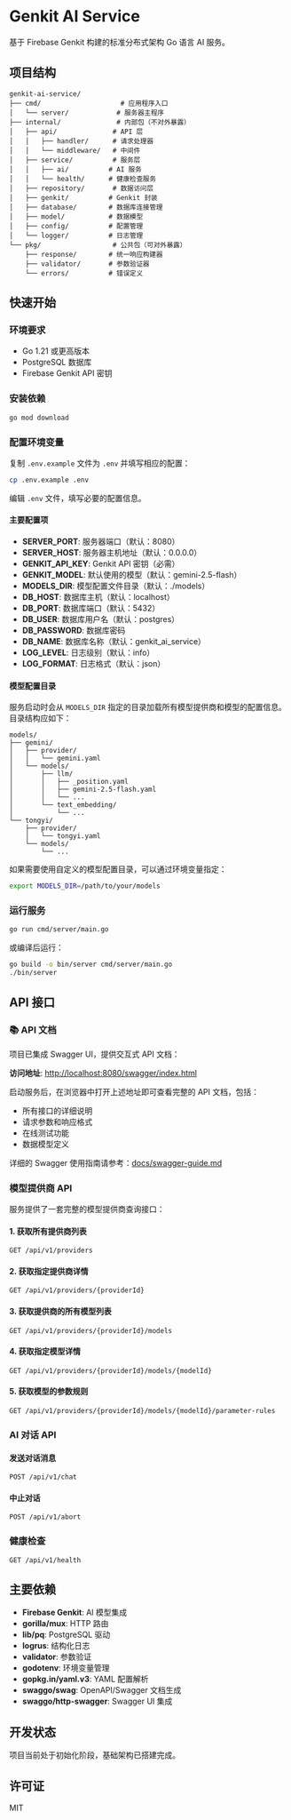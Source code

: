 # Genkit AI Service

基于 Firebase Genkit 构建的标准分布式架构 Go 语言 AI 服务。

## 项目结构

```
genkit-ai-service/
├── cmd/                    # 应用程序入口
│   └── server/            # 服务器主程序
├── internal/              # 内部包（不对外暴露）
│   ├── api/              # API 层
│   │   ├── handler/      # 请求处理器
│   │   └── middleware/   # 中间件
│   ├── service/          # 服务层
│   │   ├── ai/          # AI 服务
│   │   └── health/      # 健康检查服务
│   ├── repository/       # 数据访问层
│   ├── genkit/          # Genkit 封装
│   ├── database/        # 数据库连接管理
│   ├── model/           # 数据模型
│   ├── config/          # 配置管理
│   └── logger/          # 日志管理
└── pkg/                  # 公共包（可对外暴露）
    ├── response/        # 统一响应构建器
    ├── validator/       # 参数验证器
    └── errors/          # 错误定义
```

## 快速开始

### 环境要求

- Go 1.21 或更高版本
- PostgreSQL 数据库
- Firebase Genkit API 密钥

### 安装依赖

```bash
go mod download
```

### 配置环境变量

复制 `.env.example` 文件为 `.env` 并填写相应的配置：

```bash
cp .env.example .env
```

编辑 `.env` 文件，填写必要的配置信息。

#### 主要配置项

- **SERVER_PORT**: 服务器端口（默认：8080）
- **SERVER_HOST**: 服务器主机地址（默认：0.0.0.0）
- **GENKIT_API_KEY**: Genkit API 密钥（必需）
- **GENKIT_MODEL**: 默认使用的模型（默认：gemini-2.5-flash）
- **MODELS_DIR**: 模型配置文件目录（默认：./models）
- **DB_HOST**: 数据库主机（默认：localhost）
- **DB_PORT**: 数据库端口（默认：5432）
- **DB_USER**: 数据库用户名（默认：postgres）
- **DB_PASSWORD**: 数据库密码
- **DB_NAME**: 数据库名称（默认：genkit_ai_service）
- **LOG_LEVEL**: 日志级别（默认：info）
- **LOG_FORMAT**: 日志格式（默认：json）

#### 模型配置目录

服务启动时会从 `MODELS_DIR` 指定的目录加载所有模型提供商和模型的配置信息。目录结构应如下：

```
models/
├── gemini/
│   ├── provider/
│   │   └── gemini.yaml
│   └── models/
│       ├── llm/
│       │   ├── _position.yaml
│       │   ├── gemini-2.5-flash.yaml
│       │   └── ...
│       └── text_embedding/
│           └── ...
└── tongyi/
    ├── provider/
    │   └── tongyi.yaml
    └── models/
        └── ...
```

如果需要使用自定义的模型配置目录，可以通过环境变量指定：

```bash
export MODELS_DIR=/path/to/your/models
```

### 运行服务

```bash
go run cmd/server/main.go
```

或编译后运行：

```bash
go build -o bin/server cmd/server/main.go
./bin/server
```

## API 接口

### 📚 API 文档

项目已集成 Swagger UI，提供交互式 API 文档：

**访问地址**: <http://localhost:8080/swagger/index.html>

启动服务后，在浏览器中打开上述地址即可查看完整的 API 文档，包括：

- 所有接口的详细说明
- 请求参数和响应格式
- 在线测试功能
- 数据模型定义

详细的 Swagger 使用指南请参考：[docs/swagger-guide.md](docs/swagger-guide.md)

### 模型提供商 API

服务提供了一套完整的模型提供商查询接口：

#### 1. 获取所有提供商列表

```http
GET /api/v1/providers
```

#### 2. 获取指定提供商详情

```http
GET /api/v1/providers/{providerId}
```

#### 3. 获取提供商的所有模型列表

```http
GET /api/v1/providers/{providerId}/models
```

#### 4. 获取指定模型详情

```http
GET /api/v1/providers/{providerId}/models/{modelId}
```

#### 5. 获取模型的参数规则

```http
GET /api/v1/providers/{providerId}/models/{modelId}/parameter-rules
```

### AI 对话 API

#### 发送对话消息

```http
POST /api/v1/chat
```

#### 中止对话

```http
POST /api/v1/abort
```

### 健康检查

```http
GET /api/v1/health
```

## 主要依赖

- **Firebase Genkit**: AI 模型集成
- **gorilla/mux**: HTTP 路由
- **lib/pq**: PostgreSQL 驱动
- **logrus**: 结构化日志
- **validator**: 参数验证
- **godotenv**: 环境变量管理
- **gopkg.in/yaml.v3**: YAML 配置解析
- **swaggo/swag**: OpenAPI/Swagger 文档生成
- **swaggo/http-swagger**: Swagger UI 集成

## 开发状态

项目当前处于初始化阶段，基础架构已搭建完成。

## 许可证

MIT
